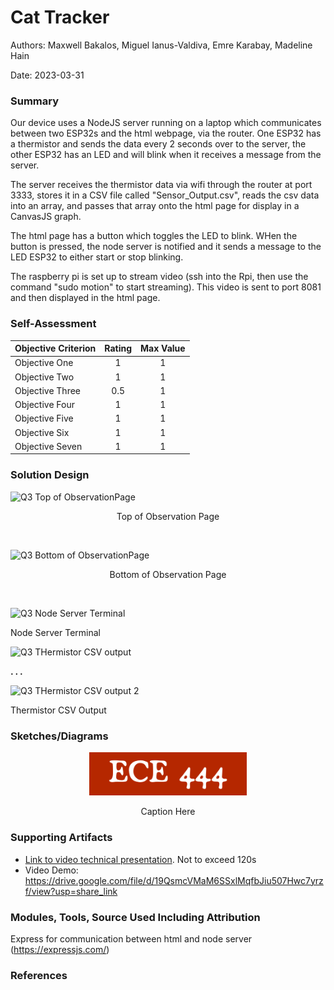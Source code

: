 # Cat Tracker
Authors: Maxwell Bakalos, Miguel Ianus-Valdiva, Emre Karabay, Madeline Hain

Date: 2023-03-31

### Summary
Our device uses a NodeJS server running on a laptop which communicates between two ESP32s and the html webpage, via the router. One ESP32 has a thermistor and sends the data every 2 seconds over to the server, the other ESP32 has an LED and will blink when it receives a message from the server. 

The server receives the thermistor data via wifi through the router at port 3333, stores it in a CSV file called "Sensor_Output.csv", reads the csv data into an array, and passes that array onto the html page for display in a CanvasJS graph.

The html page has a button which toggles the LED to blink. WHen the button is pressed, the node server is notified and it sends a message to the LED ESP32 to either start or stop blinking.

The raspberry pi is set up to stream video (ssh into the Rpi, then use the command "sudo motion" to start streaming). This video is sent to port 8081 and then displayed in the html page.

### Self-Assessment 

| Objective Criterion | Rating | Max Value  | 
|---------------------------------------------|:-----------:|:---------:|
| Objective One | 1 |  1     | 
| Objective Two | 1 |  1     | 
| Objective Three | 0.5 |  1     | 
| Objective Four | 1 |  1     | 
| Objective Five | 1 |  1     | 
| Objective Six | 1 |  1     | 
| Objective Seven | 1 |  1     | 


### Solution Design

![Q3 Top of ObservationPage](https://user-images.githubusercontent.com/114166327/229256040-9d7e125b-1543-4c3e-a0dc-282966775184.jpg)
<p align="center">
Top of Observation Page
</p>
<br>


![Q3 Bottom of ObservationPage](https://user-images.githubusercontent.com/114166327/229256046-b59049e3-7b13-44c2-ba97-7a387c12e816.jpg)
<p align="center">
Bottom of Observation Page
</p>
<br>

![Q3 Node Server Terminal](https://user-images.githubusercontent.com/114166327/229256343-e6f6925f-7447-43d6-9a66-dab79fa48305.JPG)

Node Server Terminal
<br>

![Q3 THermistor CSV output](https://user-images.githubusercontent.com/114166327/229256553-0360a6ce-5c13-4e34-8694-7cdd1182079a.JPG)

<b> . . . </b>

![Q3 THermistor CSV output 2](https://user-images.githubusercontent.com/114166327/229256803-4ddb5895-6f0c-4079-96a3-629092d37835.JPG)


Thermistor CSV Output

### Sketches/Diagrams
<p align="center">
<img src="./images/ece444.png" width="50%">
</p>
<p align="center">
Caption Here
</p>



### Supporting Artifacts
- [Link to video technical presentation](). Not to exceed 120s
- Video Demo: https://drive.google.com/file/d/19QsmcVMaM6SSxlMqfbJiu507Hwc7yrzf/view?usp=share_link


### Modules, Tools, Source Used Including Attribution
Express for communication between html and node server (https://expressjs.com/)
### References


